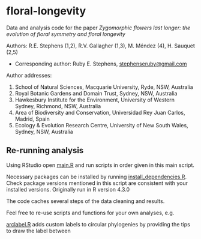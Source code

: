 # floral-longevity

Data and analysis code for the paper *Zygomorphic flowers last longer: the evolution of floral symmetry and floral longevity*

Authors: R.E. Stephens (1,2), R.V. Gallagher (1,3), M. Méndez (4), H. Sauquet (2,5)
+ Corresponding author: Ruby E. Stephens, stephenseruby@gmail.com 

Author addresses:

1. School of Natural Sciences, Macquarie University, Ryde, NSW, Australia 
2. Royal Botanic Gardens and Domain Trust, Sydney, NSW, Australia
3. Hawkesbury Institute for the Environment, University of Western Sydney, Richmond, NSW, Australia
4. Area of Biodiversity and Conservation, Universidad Rey Juan Carlos, Madrid, Spain
5. Ecology & Evolution Research Centre, University of New South Wales, Sydney, NSW, Australia


## Re-running analysis

Using RStudio open [main.R](https://github.com/rubysaltbush/floral-longevity/blob/main/main.R) 
and run scripts in order given in this main script.

Necessary packages can be installed by running [install_dependencies.R](https://github.com/rubysaltbush/floral-longevity/blob/main/scripts/install_dependencies.R).
Check package versions mentioned in this script are consistent with your installed versions. 
Originally run in R version 4.3.0

The code caches several steps of the data cleaning and results.

Feel free to re-use scripts and functions for your own analyses, e.g.

[arclabel.R](https://github.com/rubysaltbush/floral-longevity/blob/main/scripts/functions/arclabel.R) adds custom labels to circular phylogenies by providing the tips to draw the label between

